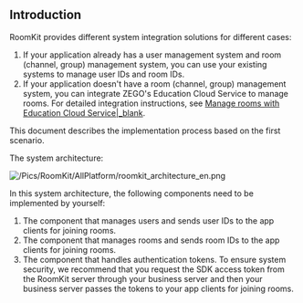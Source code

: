 ## Introduction
RoomKit provides different system integration solutions for different cases:

1. If your application already has a user management system and room (channel, group) management system, you can use your existing systems to manage user IDs and room IDs. 
2. If your application doesn't have a room (channel, group) management system, you can integrate ZEGO's Education Cloud Service to manage rooms. For detailed integration instructions, see [Manage rooms with Education Cloud Service\|_blank](!Advanced_Function/AdvFunc_EduCS).

This document describes the implementation process based on the first scenario. 

The system architecture:

![/Pics/RoomKit/AllPlatform/roomkit_architecture_en.png](http://doc.oa.zego.im/Pics/RoomKit/AllPlatform/roomkit_architecture_en.png)

In this system architecture, the following components need to be implemented by yourself:

1. The component that manages users and sends user IDs to the app clients for joining rooms.
2. The component that manages rooms and sends room IDs to the app clients for joining rooms.
3. The component that handles authentication tokens. To ensure system security, we recommend that you request the SDK access token from the RoomKit server through your business server and then your business server passes the tokens to your app clients for joining rooms.  









